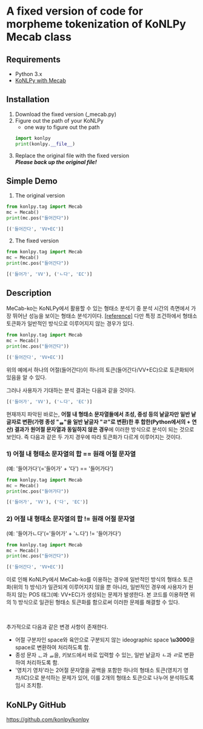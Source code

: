 # **A fixed version of code for morpheme tokenization of KoNLPy Mecab class**

## Requirements
- Python 3.x
- [KoNLPy with Mecab](https://konlpy.org/en/latest/install/ "KoNLPy: Installation")

## Installation
1. Download the fixed version (_mecab.py)
2. Figure out the path of your KoNLPy
    - one way to figure out the path
    ```python
    import konlpy
    print(konlpy.__file__)
    ```
3. Replace the original file with the fixed version\
***Please back up the original file!***

## Simple Demo
1) The original version
```python
from konlpy.tag import Mecab
mc = Mecab()
print(mc.pos("들어간다"))
```
```python
[('들어간다', 'VV+EC')]
```

2) The fixed version
```python
from konlpy.tag import Mecab
mc = Mecab()
print(mc.pos("들어간다"))
```
```python
[('들어가', 'VV'), ('ㄴ다', 'EC')]
```


## Description
MeCab-ko는 KoNLPy에서 활용할 수 있는 형태소 분석기 중 분석 시간의 측면에서 가장 뛰어난 성능을 보이는 형태소 분석기이다. [[reference]](https://konlpy.org/en/latest/morph/#id1 "KoNLPy: Morphological analysis and POS tagging") 다만 특정 조건하에서 형태소 토큰화가 일반적인 방식으로 이루어지지 않는 경우가 있다.

```python
from konlpy.tag import Mecab
mc = Mecab()
print(mc.pos("들어간다"))
```
```python
[('들어간다', 'VV+EC')]
```

위의 예에서 하나의 어절(들어간다)이 하나의 토큰(들어간다/VV+EC)으로 토큰화되어 있음을 알 수 있다.

그러나 사용자가 기대하는 분석 결과는 다음과 같을 것이다.

```python
[('들어가', 'VV'), ('ㄴ다', 'EC')]
```

현재까지 파악된 바로는, **어절 내 형태소 문자열들에서 초성, 중성 등의 낱글자만 일반 낱글자로 변환(가령 종성 "ᆯ"을 일반 낱글자 "ㄹ"로 변환)한 후 합한(Python에서의 + 연산) 결과가 원어절 문자열과 동일하지 않은 경우**에 이러한 방식으로 분석이 되는 것으로 보인다. 즉 다음과 같은 두 가지 경우에 따라 토큰화가 다르게 이루어지는 것이다.

### 1) 어절 내 형태소 문자열의 합 == 원래 어절 문자열<br>
(예: '들어가다'(='들어가' + '다') == '들어가다')
```python
from konlpy.tag import Mecab
mc = Mecab()
print(mc.pos("들어가다"))
```
```python
[('들어가', 'VV'), ('다', 'EC')]
```

### 2) 어절 내 형태소 문자열의 합 != 원래 어절 문자열<br>
(예: '들어가ㄴ다'(='들어가' + 'ㄴ다') != '들어가다')
```python
from konlpy.tag import Mecab
mc = Mecab()
print(mc.pos("들어간다"))
```
```python
[('들어간다', 'VV+EC')]
```

이로 인해 KoNLPy에서 MeCab-ko를 이용하는 경우에 일반적인 방식의 형태소 토큰화(위의 1) 방식)가 일관되게 이루어지지 않을 뿐 아니라, 일반적인 경우에 사용자가 원하지 않는 POS 태그(예: VV+EC)가 생성되는 문제가 발생한다. 본 코드를 이용하면 위의 1) 방식으로 일관된 형태소 토큰화를 함으로써 이러한 문제를 해결할 수 있다.

<br>

추가적으로 다음과 같은 변경 사항이 존재한다.
- 어절 구분자인 space와 육안으로 구분되지 않는 ideographic space **\u3000**을 space로 변환하여 처리하도록 함.
- 종성 문자 *ᆫ*과 *ᆯ*을, 키보드에서 바로 입력할 수 있는, 일반 낱글자 *ㄴ*과 *ㄹ*로 변환하여 처리하도록 함.
- '영치기 영차'라는 2어절 문자열을 공백을 포함한 하나의 형태소 토큰(영치기 영차/IC)으로 분석하는 문제가 있어, 이를 2개의 형태소 토큰으로 나누어 분석하도록 임시 조치함.


## KoNLPy GitHub
https://github.com/konlpy/konlpy